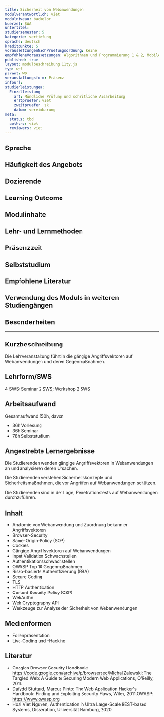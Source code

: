 ```yaml
---
title: Sicherheit von Webanwendungen
modulverantwortlich: viet
modulniveau: bachelor
kuerzel: SWA
untertitel:
studiensemester: 5
kategorie: vertiefung
sprache: deutsch
kreditpunkte: 5
voraussetzungenNachPruefungsordnung: keine
empfohleneVoraussetzungen: Algorithmen und Programmierung 1 & 2, Mobile Computing, Grundlagen des Webs, Frameworks, Daten und Dienste im Web, Praktische IT-Sicherheit
published: true
layout: modulbeschreibung.11ty.js
typ: wpf
parent: WD
veranstaltungsform: Präsenz
infourl: 
studienleistungen:
  Einzelleistung:
    art: Mündliche Prüfung und schritliche Ausarbeitung
    erstpruefer: viet
    zweitpruefer: sk
    datum: vereinbarung
meta:
  status: tbd  
  authors: viet
  reviewers: viet
---
```

## Sprache

## Häufigkeit des Angebots

## Dozierende

## Learning Outcome

## Modulinhalte

## Lehr- und Lernmethoden

## Präsenzzeit

## Selbststudium

## Empfohlene Literatur

## Verwendung des Moduls in weiteren Studiengängen

## Besonderheiten

---

## Kurzbeschreibung

Die Lehrveranstaltung führt in die gängige Angriffsvektoren auf Webanwendungen und deren Gegenmaßnahmen.

## Lehrform/SWS

4 SWS: Seminar 2 SWS; Workshop 2 SWS

## Arbeitsaufwand

Gesamtaufwand 150h, davon

- 36h Vorlesung
- 36h Seminar
- 78h Selbststudium

## Angestrebte Lernergebnisse

Die Studierenden wenden gängige Angriffsvektoren in Webanwendungen an und analysieren deren Ursachen.

Die Studierenden verstehen Sicherheitskonzepte und Sicherheitsmaßnahmen, die vor Angriffen auf Webanwendungen schützen.

Die Studierenden sind in der Lage, Penetrationstests auf Webanwendungen durchzuführen.

## Inhalt

* Anatomie von Webanwendung und Zuordnung bekannter Angriffsvektoren
* Browser-Security
* Same-Origin-Policy (SOP)
* Cookies
* Gängige Angriffsvektoren auf Webanwendungen
* Input Validation Schwachstellen
* Authentikationsschwachstellen
* OWASP Top 10 Gegenmaßnahmen
* Risko-basierte Authentfizierung (RBA)
* Secure Coding
* TLS
* HTTP Authentication
* Content Security Policy (CSP)
* WebAuthn
* Web Cryptography API
* Werkzeuge zur Analyse der Sicherheit von Webanwendungen

## Medienformen

- Folienpräsentation
- Live-Coding und -Hacking

## Literatur

* Googles Browser Security Handbook: https://code.google.com/archive/p/browsersec/Michal Zalewski: The Tangled Web: A Guide to Securing Modern Web Applications, O'Reilly, 2011.
* Dafydd Stuttard, Marcus Pinto: The Web Application Hacker's Handbook: Finding and Exploiting Security Flaws, Wiley, 2011.OWASP: https://www.owasp.org
* Hoai Viet Nguyen, Authentication in Ultra Large-Scale  REST-based Systems, Disseration, Universität Hamburg, 2020
